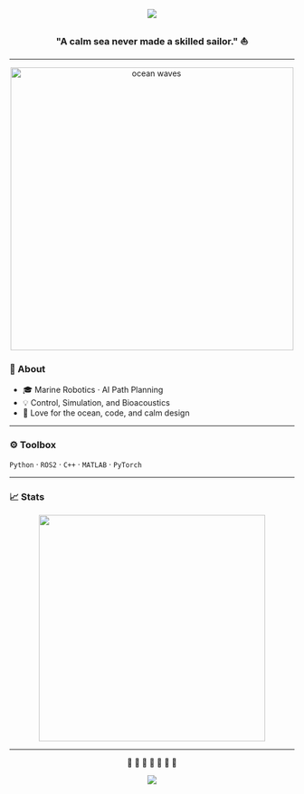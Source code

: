 <p align="center">
  <img src="https://capsule-render.vercel.app/api?type=waving&color=0:003366,100:00B4D8&height=100&section=header&text=🌊%20Flow%20with%20the%20Tide%20🌊&fontSize=24&fontColor=FFFFFF" />
</p>

<h3 align="center">"A calm sea never made a skilled sailor." ⛵</h3>

---
<!-- 파도 애니메이션 -->
<p align="center">
  <img src="https://tenor.com/ko/view/waves-wave-blue-water-ocean-gif-7978066646937681050" width="500" alt="ocean waves"/>
</p>

### 🪸 About
- 🎓 Marine Robotics · AI Path Planning  
- 💡 Control, Simulation, and Bioacoustics  
- 🌊 Love for the ocean, code, and calm design  

---

### ⚙️ Toolbox
`Python` · `ROS2` · `C++` · `MATLAB` · `PyTorch`

---

### 📈 Stats
<p align="center">
  <img src="https://github-readme-stats.vercel.app/api?username=S1194789&theme=ocean_dark&show_icons=true&hide_border=true" width="400">
</p>

---

<p align="center">
  🐋 🌊 🐚 🐬 🌊 🐳 🪸  
</p>

<p align="center">
  <img src="https://capsule-render.vercel.app/api?type=waving&color=0:00B4D8,100:003366&height=100&section=footer" />
</p>
